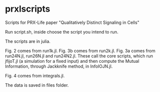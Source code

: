 # prxlscripts
Scripts for PRX-Life paper "Qualitatively Distinct Signaling in Cells"

Run script.sh, inside choose the script you intend to run.

The scripts are in julia.

Fig. 2 comes from run1k.jl.
Fig. 3b comes from run2k.jl.
Fig. 3a comes from run24N.jl, run26N.jl and run24N2.jl.
These call the core scripts, which run jfijoT.jl (a simulation for a fixed input) and then compute the Mutual Information, through Jackknife method, in InfoIOJN.jl.

Fig. 4 comes from integrals.jl.

The data is saved in files folder.
